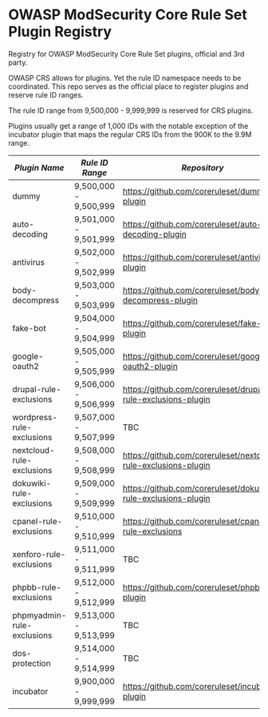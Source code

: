 # OWASP ModSecurity Core Rule Set Plugin Registry
Registry for OWASP ModSecurity Core Rule Set plugins, official and 3rd party.

OWASP CRS allows for plugins. Yet the rule ID namespace needs to be coordinated. This repo serves as the official 
place to register plugins and reserve rule ID ranges.

The rule ID range from 9,500,000 - 9,999,999 is reserved for CRS plugins.

Plugins usually get a range of 1,000 IDs with the notable exception of the incubator plugin that
maps the regular CRS IDs from the 900K to the 9.9M range.


| *Plugin Name*              | *Rule ID Range*       | *Repository*                                                    | *Type*   |
|----------------------------|-----------------------|-----------------------------------------------------------------|----------|
| dummy                      | 9,500,000 - 9,500,999 | https://github.com/coreruleset/dummy-plugin                     | official |
| auto-decoding              | 9,501,000 - 9,501,999 | https://github.com/coreruleset/auto-decoding-plugin             | official |
| antivirus                  | 9,502,000 - 9,502,999 | https://github.com/coreruleset/antivirus-plugin                 | official |
| body-decompress            | 9,503,000 - 9,503,999 | https://github.com/coreruleset/body-decompress-plugin           | official |
| fake-bot                   | 9,504,000 - 9,504,999 | https://github.com/coreruleset/fake-bot-plugin                  | official |
| google-oauth2              | 9,505,000 - 9,505,999 | https://github.com/coreruleset/google-oauth2-plugin             | official |
| drupal-rule-exclusions     | 9,506,000 - 9,506,999 | https://github.com/coreruleset/drupal-rule-exclusions-plugin    | official |
| wordpress-rule-exclusions  | 9,507,000 - 9,507,999 | TBC                                                             | official |
| nextcloud-rule-exclusions  | 9,508,000 - 9,508,999 | https://github.com/coreruleset/nextcloud-rule-exclusions-plugin | official |
| dokuwiki-rule-exclusions   | 9,509,000 - 9,509,999 | https://github.com/coreruleset/dokuwiki-rule-exclusions-plugin  | official |
| cpanel-rule-exclusions     | 9,510,000 - 9,510,999 | https://github.com/coreruleset/cpanel-rule-exclusions           | official |
| xenforo-rule-exclusions    | 9,511,000 - 9,511,999 | TBC                                                             | official |
| phpbb-rule-exclusions      | 9,512,000 - 9,512,999 | https://github.com/coreruleset/phpbb-plugin                     | official |
| phpmyadmin-rule-exclusions | 9,513,000 - 9,513,999 | TBC                                                             | official |
| dos-protection             | 9,514,000 - 9,514,999 | TBC                                                             | official |
| incubator                  | 9,900,000 - 9,999,999 | https://github.com/coreruleset/incubator-plugin                 | official |
